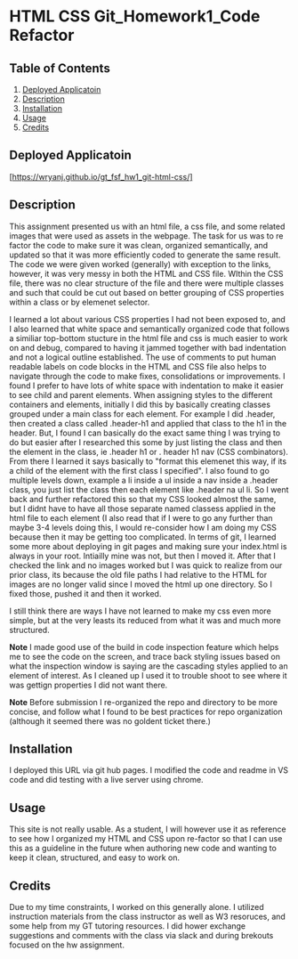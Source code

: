 # HTML CSS Git_Homework1_Code Refactor

## Table of Contents

1.  [Deployed Applicatoin](#Deployed-Applicatoin)
2.  [Description](#Description)
2.  [Installation](#Installation)
3.  [Usage](#Usage)
4.  [Credits](#Credits)

## Deployed Applicatoin
[https://wryanj.github.io/gt_fsf_hw1_git-html-css/]

## Description
This assignment presented us with an html file, a css file, and some related images that were used as assets in the webpage. The task for us was to re factor the code to make sure it was clean, organized semantically, and updated so that it was more efficiently coded to generate the same result. The code we were given worked (generally) with exception to the links, however, it was very messy in both the HTML and CSS file. WIthin the CSS file, there was no clear structure of the file and there were multiple classes and such that could be cut out based on better grouping of CSS properties within a class or by elemenet selector. 

I learned a lot about various CSS properties I had not been exposed to, and I also learned that white space and semantically organized code that follows a similiar top-bottom stucture in the html file and css is much easier to work on and debug, compared to having it jammed together with bad indentation and not a logical outline established. The use of comments to put human readable labels on code blocks in the HTML and CSS file also helps to navigate through the code to make fixes, consolidations or improvements. I found I prefer to have lots of white space with indentation to make it easier to see child and parent elements. When assigning styles to the different containers and elements, initially I did this by basically creating classes grouped under a main class for each element. For example I did .header, then created a class called .header-h1 and applied that class to the h1 in the header. But, I found I can basically do the exact same thing I was trying to do but easier after I researched this some by just listing the class and then the element in the class, ie .header h1 or . header h1 nav (CSS combinators). From there I learned it says basically to "format this elemenet this way, if its a child of the element with the first class I specified". I also found to go multiple levels down, example a li inside a ul inside a nav inside a .header class, you just list the class then each element like .header na ul li. So I went back and further refactored this so that my CSS looked almost the same, but I didnt have to have all those separate named classess applied in the html file to each element (I also read that if I were to go any further than maybe 3-4 levels doing this, I would re-consider how I am doing my CSS because then it may be getting too complicated. In terms of git, I learned some more about deploying in git pages and making sure your index.html is always in your root. Intiailly mine was not, but then I moved it. After that I checked the link and no images worked but I was quick to realize from our prior class, its because the old file paths I had relative to the HTML for images are no longer valid since I moved the html up one directory. So I fixed those, pushed it and then it worked.  

I still think there are ways I have not learned to make my css even more simple, but at the very leasts its reduced from what it was and much more structured. 

 **Note** I made good use of the build in code inspection feature which helps me to see the code on the screen, and trace back styling issues based on what the inspection window is saying are the cascading styles applied to an element of interest. As I cleaned up I used it to trouble shoot to see where it was gettign properties I did not want there. 

 **Note** Before submission I re-organized the repo and directory to be more concise, and follow what I found to be best practices for repo organization (although it seemed there was no goldent ticket there.)

## Installation
I deployed this URL via git hub pages. I modified the code and readme in VS code and did testing with a live server using chrome. 

## Usage
This site is not really usable. As a student, I will however use it as reference to see how I organized my HTML and CSS upon re-factor so that I can use this as a guideline in the future when authoring new code and wanting to keep it clean, structured, and easy to work on. 

## Credits
Due to my time constraints, I worked on this generally alone. I utilized instruction materials from the class instructor as well as W3 resoruces, and some help from my GT tutoring resources. I did hower exchange suggestions and comments with the class via slack and during brekouts focused on the hw assignment. 
